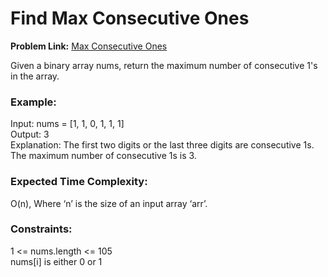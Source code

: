 #  Find Max Consecutive Ones
**Problem Link:** [Max Consecutive Ones](https://leetcode.com/problems/max-consecutive-ones/)

Given a binary array nums, return the maximum number of consecutive 1's in the array.

### Example:
Input: nums = [1, 1, 0, 1, 1, 1]  
Output: 3  
Explanation: The first two digits or the last three digits are consecutive 1s. The maximum number of consecutive 1s is 3.

### Expected Time Complexity:
O(n), Where ‘n’ is the size of an input array ‘arr’.

### Constraints:
1 <= nums.length <= 105  
nums[i] is either 0 or 1  